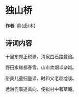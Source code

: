# 独山桥

**作者**: 俞{卥/木}

## 诗词内容

十里东郊正税骖，清泉白石路曾谙。

野田水碓都舂雪，山市炊烟半杂岚。

俗美儿童归塾读，时和父老趁墟谈。

远游何事追禽向，便拟村中著草庵。

